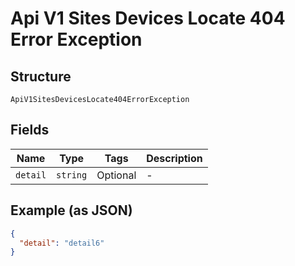 
# Api V1 Sites Devices Locate 404 Error Exception

## Structure

`ApiV1SitesDevicesLocate404ErrorException`

## Fields

| Name | Type | Tags | Description |
|  --- | --- | --- | --- |
| `detail` | `string` | Optional | - |

## Example (as JSON)

```json
{
  "detail": "detail6"
}
```

